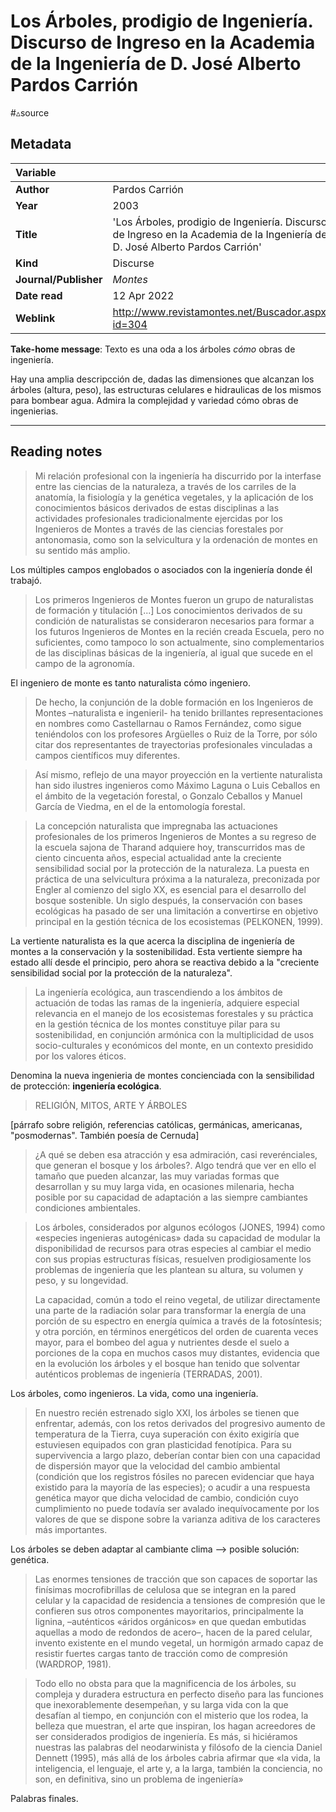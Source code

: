 # Los Árboles, prodigio de Ingeniería. Discurso de Ingreso en la Academia de la Ingeniería de D. José Alberto Pardos Carrión
#▵source 



## Metadata

|   Variable     |  |
|:--------------|:-----------|
| **Author**			| Pardos Carrión     | 
| **Year**				| 	2003		 | 
| **Title**				| 	'Los Árboles, prodigio de Ingeniería. Discurso de Ingreso en la Academia de la Ingeniería de D. José Alberto Pardos Carrión'		 | 
| **Kind**				| Discurse	 | 
| **Journal/Publisher**				| 	*Montes*		 | 
| **Date read**				| 	12 Apr 2022	 | 
| **Weblink**				| 	http://www.revistamontes.net/Buscador.aspx?id=304		 | 

**Take-home message**: 
Texto es una oda a los árboles _cómo_ obras de ingeniería.  

Hay una amplia descripcción de, dadas las dimensiones que alcanzan los árboles (altura, peso), las estructuras celulares e hidraulicas de los mismos para bombear agua. Admira la complejidad y variedad cómo obras de ingenierias.

---

## Reading notes


> Mi relación profesional con la ingeniería ha discurrido por la interfase entre las ciencias de la naturaleza, a través de los carriles de la anatomía, la fisiología y la genética vegetales, y la aplicación de los conocimientos básicos derivados de estas disciplinas a las actividades profesionales tradicionalmente ejercidas por los Ingenieros de Montes a través de las ciencias forestales por antonomasia, como son la selvicultura y la ordenación de montes en su sentido más amplio.

Los múltiples campos englobados o asociados con la ingeniería donde él trabajó.

> Los primeros Ingenieros de Montes fueron un grupo de naturalistas de formación y titulación [...] Los conocimientos derivados de su condición de naturalistas se consideraron necesarios para formar a los futuros Ingenieros de Montes en la recién creada Escuela, pero no suficientes, como tampoco lo son actualmente, sino complementarios de las disciplinas básicas de la ingeniería, al igual que sucede en el campo de la agronomía.

El ingeniero de monte es tanto naturalista cómo ingeniero.

> De hecho, la conjunción de la doble formación en los Ingenieros de Montes –naturalista e ingenieril- ha tenido brillantes representaciones en nombres como Castellarnau o Ramos Fernández, como sigue teniéndolos con los profesores Argüelles o Ruiz de la Torre, por sólo citar dos representantes de trayectorias profesionales vinculadas a campos científicos muy diferentes.


> Así mismo, reflejo de una mayor proyección en la vertiente naturalista han sido ilustres ingenieros como Máximo Laguna o Luis Ceballos en el ámbito de la vegetación forestal, o Gonzalo Ceballos y Manuel García de Viedma, en el de la entomología forestal.


> La concepción naturalista que impregnaba las actuaciones profesionales de los primeros Ingenieros de Montes a su regreso de la escuela sajona de Tharand adquiere hoy, transcurridos mas de ciento cincuenta años, especial actualidad ante la creciente sensibilidad social por la protección de la naturaleza. La puesta en práctica de una selvicultura próxima a la naturaleza, preconizada por Engler al comienzo del siglo XX, es esencial para el desarrollo del bosque sostenible. Un siglo después, la conservación con bases ecológicas ha pasado de ser una limitación a convertirse en objetivo principal en la gestión técnica de los ecosistemas (PELKONEN, 1999).

La vertiente naturalista es la que acerca la disciplina de ingeniería de montes a la conservación y la sostenibilidad. Esta vertiente siempre ha estado allí desde el principio, pero ahora se reactiva debido a la "creciente sensibilidad social por la protección de la naturaleza".

> La ingeniería ecológica, aun trascendiendo a los ámbitos de actuación de todas las ramas de la ingeniería, adquiere especial relevancia en el manejo de los ecosistemas forestales y su práctica en la gestión técnica de los montes constituye pilar para su sostenibilidad, en conjunción armónica con la multiplicidad de usos socio-culturales y económicos del monte, en un contexto presidido por los valores éticos.

Denomina la nueva ingenieria de montes concienciada con la sensibilidad de protección: **ingeniería ecológica**.

> RELIGIÓN, MITOS, ARTE Y ÁRBOLES

[párrafo sobre religión, referencias católicas, germánicas, americanas, "posmodernas". También poesía de Cernuda]

> ¿A qué se deben esa atracción y esa admiración, casi reverénciales, que generan el bosque y los árboles?. Algo tendrá que ver en ello el tamaño que pueden alcanzar, las muy variadas formas que desarrollan y su muy larga vida, en ocasiones milenaria, hecha posible por su capacidad de adaptación a las siempre cambiantes condiciones ambientales.


> Los árboles, considerados por algunos ecólogos (JONES, 1994) como «especies ingenieras autogénicas» dada su capacidad de modular la disponibilidad de recursos para otras especies al cambiar el medio con sus propias estructuras físicas, resuelven prodigiosamente los problemas de ingeniería que les plantean su altura, su volumen y peso, y su longevidad.  
>  
> La capacidad, común a todo el reino vegetal, de utilizar directamente una parte de la radiación solar para transformar la energía de una porción de su espectro en energía química a través de la fotosíntesis; y otra porción, en términos energéticos del orden de cuarenta veces mayor, para el bombeo del agua y nutrientes desde el suelo a porciones de la copa en muchos casos muy distantes, evidencia que en la evolución los árboles y el bosque han tenido que solventar auténticos problemas de ingeniería (TERRADAS, 2001).

Los árboles, como ingenieros. La vida, como una ingeniería.

> En nuestro recién estrenado siglo XXI, los árboles se tienen que enfrentar, además, con los retos derivados del progresivo aumento de temperatura de la Tierra, cuya superación con éxito exigiría que estuviesen equipados con gran plasticidad fenotípica. Para su supervivencia a largo plazo, deberían contar bien con una capacidad de dispersión mayor que la velocidad del cambio ambiental (condición que los registros fósiles no parecen evidenciar que haya existido para la mayoría de las especies); o acudir a una respuesta genética mayor que dicha velocidad de cambio, condición cuyo cumplimiento no puede todavía ser avalado inequívocamente por los valores de que se dispone sobre la varianza aditiva de los caracteres más importantes.

Los árboles se deben adaptar al cambiante clima --> posible solución: genética.

> Las enormes tensiones de tracción que son capaces de soportar las finísimas mocrofibrillas de celulosa que se integran en la pared celular y la capacidad de residencia a tensiones de compresión que le confieren sus otros componentes mayoritarios, principalmente la lignina, –auténticos «áridos orgánicos» en que quedan embutidas aquellas a modo de redondos de acero–, hacen de la pared celular, invento existente en el mundo vegetal, un hormigón armado capaz de resistir fuertes cargas tanto de tracción como de compresión (WARDROP, 1981).


> Todo ello no obsta para que la magnificencia de los árboles, su compleja y duradera estructura en perfecto diseño para las funciones que inexorablemente desempeñan, y su larga vida con la que desafían al tiempo, en conjunción con el misterio que los rodea, la belleza que muestran, el arte que inspiran, los hagan acreedores de ser considerados prodigios de ingeniería. Es más, si hiciéramos nuestras las palabras del neodarwinista y filósofo de la ciencia Daniel Dennett (1995), más allá de los árboles cabria afirmar que «la vida, la inteligencia, el lenguaje, el arte y, a la larga, también la conciencia, no son, en definitiva, sino un problema de ingeniería»

Palabras finales.  

